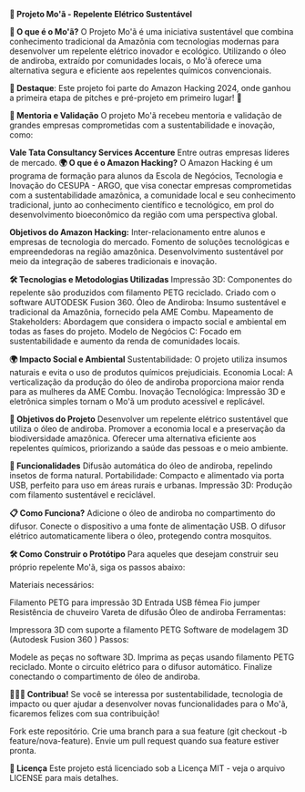 **🦟 Projeto Mo'ã - Repelente Elétrico Sustentável**


**🌿 O que é o Mo'ã?**
O Projeto Mo'ã é uma iniciativa sustentável que combina conhecimento tradicional da Amazônia com tecnologias modernas para desenvolver um repelente elétrico inovador e ecológico. Utilizando o óleo de andiroba, extraído por comunidades locais, o Mo'ã oferece uma alternativa segura e eficiente aos repelentes químicos convencionais.

**🚀 Destaque**: Este projeto foi parte do Amazon Hacking 2024, onde ganhou a primeira etapa de pitches e pré-projeto em primeiro lugar! 🎉

**🤝  Mentoria e Validação**
O projeto Mo'ã recebeu mentoria e validação de grandes empresas comprometidas com a sustentabilidade e inovação, como:

**Vale
Tata Consultancy Services
Accenture**
Entre outras empresas líderes de mercado.
**🌍 O que é o Amazon Hacking?**
O Amazon Hacking é um programa de formação para alunos da Escola de Negócios, Tecnologia e Inovação do CESUPA - ARGO, que visa conectar empresas comprometidas com a sustentabilidade amazônica, a comunidade local e seu conhecimento tradicional, junto ao conhecimento científico e tecnológico, em prol do desenvolvimento bioeconômico da região com uma perspectiva global.

**Objetivos do Amazon Hacking:**
Inter-relacionamento entre alunos e empresas de tecnologia do mercado.
Fomento de soluções tecnológicas e empreendedoras na região amazônica.
Desenvolvimento sustentável por meio da integração de saberes tradicionais e inovação.

**🛠️ Tecnologias e Metodologias Utilizadas**
Impressão 3D: Componentes do repelente são produzidos com filamento PETG reciclado. Criado com o software AUTODESK Fusion 360.
Óleo de Andiroba: Insumo sustentável e tradicional da Amazônia, fornecido pela AME Combu.
Mapeamento de Stakeholders: Abordagem que considera o impacto social e ambiental em todas as fases do projeto.
Modelo de Negócios C: Focado em sustentabilidade e aumento da renda de comunidades locais.
<!-- Exemplo do protótipo -->

**🌍 Impacto Social e Ambiental**
Sustentabilidade: O projeto utiliza insumos naturais e evita o uso de produtos químicos prejudiciais.
Economia Local: A verticalização da produção do óleo de andiroba proporciona maior renda para as mulheres da AME Combu.
Inovação Tecnológica: Impressão 3D e eletrônica simples tornam o Mo'ã um produto acessível e replicável.

**🚀 Objetivos do Projeto**
Desenvolver um repelente elétrico sustentável que utiliza o óleo de andiroba.
Promover a economia local e a preservação da biodiversidade amazônica.
Oferecer uma alternativa eficiente aos repelentes químicos, priorizando a saúde das pessoas e o meio ambiente.

**🎯 Funcionalidades**
Difusão automática do óleo de andiroba, repelindo insetos de forma natural.
Portabilidade: Compacto e alimentado via porta USB, perfeito para uso em áreas rurais e urbanas.
Impressão 3D: Produção com filamento sustentável e reciclável.

**📋 Como Funciona?**
Adicione o óleo de andiroba no compartimento do difusor.
Conecte o dispositivo a uma fonte de alimentação USB.
O difusor elétrico automaticamente libera o óleo, protegendo contra mosquitos.

**🛠️ Como Construir o Protótipo**
Para aqueles que desejam construir seu próprio repelente Mo'ã, siga os passos abaixo:

Materiais necessários:

Filamento PETG para impressão 3D
Entrada USB fêmea
Fio jumper
Resistência de chuveiro
Vareta de difusão
Óleo de andiroba
Ferramentas:

Impressora 3D com suporte a filamento PETG
Software de modelagem 3D (Autodesk Fusion 360 )
Passos:

Modele as peças no software 3D.
Imprima as peças usando filamento PETG reciclado.
Monte o circuito elétrico para o difusor automático.
Finalize conectando o compartimento de óleo de andiroba.

**🧑‍🤝‍🧑 Contribua!**
Se você se interessa por sustentabilidade, tecnologia de impacto ou quer ajudar a desenvolver novas funcionalidades para o Mo'ã, ficaremos felizes com sua contribuição!

Fork este repositório.
Crie uma branch para a sua feature (git checkout -b feature/nova-feature).
Envie um pull request quando sua feature estiver pronta.

**📄 Licença**
Este projeto está licenciado sob a Licença MIT - veja o arquivo LICENSE para mais detalhes.

